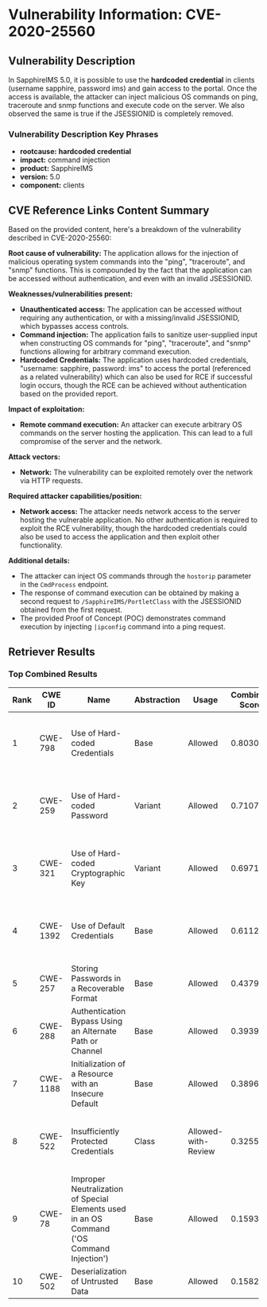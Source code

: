 # Vulnerability Information: CVE-2020-25560

## Vulnerability Description
In SapphireIMS 5.0, it is possible to use the **hardcoded credential** in clients (username sapphire, password ims) and gain access to the portal. Once the access is available, the attacker can inject malicious OS commands on ping, traceroute and snmp functions and execute code on the server. We also observed the same is true if the JSESSIONID is completely removed.

### Vulnerability Description Key Phrases
- **rootcause:** **hardcoded credential**
- **impact:** command injection
- **product:** SapphireIMS
- **version:** 5.0
- **component:** clients

## CVE Reference Links Content Summary
Based on the provided content, here's a breakdown of the vulnerability described in CVE-2020-25560:

**Root cause of vulnerability:**
The application allows for the injection of malicious operating system commands into the "ping", "traceroute", and "snmp" functions. This is compounded by the fact that the application can be accessed without authentication, and even with an invalid JSESSIONID.

**Weaknesses/vulnerabilities present:**
-   **Unauthenticated access:** The application can be accessed without requiring any authentication, or with a missing/invalid JSESSIONID, which bypasses access controls.
-   **Command injection:** The application fails to sanitize user-supplied input when constructing OS commands for "ping", "traceroute", and "snmp" functions allowing for arbitrary command execution.
-  **Hardcoded Credentials:** The application uses hardcoded credentials, "username: sapphire, password: ims" to access the portal (referenced as a related vulnerability) which can also be used for RCE if successful login occurs, though the RCE can be achieved without authentication based on the provided report.

**Impact of exploitation:**
-   **Remote command execution:** An attacker can execute arbitrary OS commands on the server hosting the application. This can lead to a full compromise of the server and the network.

**Attack vectors:**
-   **Network:** The vulnerability can be exploited remotely over the network via HTTP requests.

**Required attacker capabilities/position:**
-   **Network access:** The attacker needs network access to the server hosting the vulnerable application. No other authentication is required to exploit the RCE vulnerability, though the hardcoded credentials could also be used to access the application and then exploit other functionality.

**Additional details:**
- The attacker can inject OS commands through the `hostorip` parameter in the `CmdProcess` endpoint.
- The response of command execution can be obtained by making a second request to `/SapphireIMS/PortletClass` with the JSESSIONID obtained from the first request.
-   The provided Proof of Concept (POC) demonstrates command execution by injecting `|ipconfig` command into a ping request.

## Retriever Results

### Top Combined Results

| Rank | CWE ID | Name | Abstraction | Usage | Combined Score | Retrievers | Individual Scores |
|------|--------|------|-------------|-------|---------------|------------|-------------------|
| 1 | CWE-798 | Use of Hard-coded Credentials | Base | Allowed | 0.8030 | dense, sparse, graph | dense: 0.544, sparse: 0.438, graph: 0.784 |
| 2 | CWE-259 | Use of Hard-coded Password | Variant | Allowed | 0.7107 | dense, sparse, graph | dense: 0.518, sparse: 0.308, graph: 0.936 |
| 3 | CWE-321 | Use of Hard-coded Cryptographic Key | Variant | Allowed | 0.6971 | dense, sparse, graph | dense: 0.497, sparse: 0.301, graph: 0.936 |
| 4 | CWE-1392 | Use of Default Credentials | Base | Allowed | 0.6112 | dense, sparse, graph | dense: 0.524, sparse: 0.277, graph: 0.534 |
| 5 | CWE-257 | Storing Passwords in a Recoverable Format | Base | Allowed | 0.4379 | sparse, graph | sparse: 0.280, graph: 0.777 |
| 6 | CWE-288 | Authentication Bypass Using an Alternate Path or Channel | Base | Allowed | 0.3939 | dense, sparse | dense: 0.486, sparse: 0.264 |
| 7 | CWE-1188 | Initialization of a Resource with an Insecure Default | Base | Allowed | 0.3896 | dense, sparse | dense: 0.477, sparse: 0.263 |
| 8 | CWE-522 | Insufficiently Protected Credentials | Class | Allowed-with-Review | 0.3255 | dense, sparse, graph | dense: 0.502, sparse: 0.291, graph: 0.381 |
| 9 | CWE-78 | Improper Neutralization of Special Elements used in an OS Command ('OS Command Injection') | Base | Allowed | 0.1593 | sparse | sparse: 0.279 |
| 10 | CWE-502 | Deserialization of Untrusted Data | Base | Allowed | 0.1582 | sparse | sparse: 0.277 |


